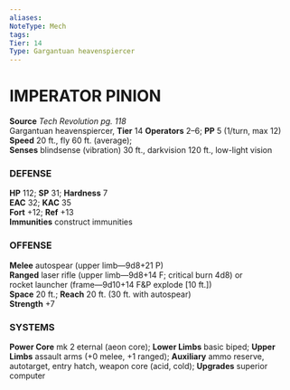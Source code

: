 ```yaml
---
aliases: 
NoteType: Mech
tags: 
Tier: 14
Type: Gargantuan heavenspiercer
---
```


# IMPERATOR PINION

**Source** _Tech Revolution pg. 118_  
Gargantuan heavenspiercer, **Tier** 14 
**Operators** 2–6; **PP** 5 (1/turn, max 12)  
**Speed** 20 ft., fly 60 ft. (average);  
**Senses** blindsense (vibration) 30 ft., darkvision 120 ft., low-light vision

### DEFENSE

**HP** 112; **SP** 31; **Hardness** 7  
**EAC** 32; **KAC** 35  
**Fort** +12; **Ref** +13  
**Immunities** construct immunities

### OFFENSE

**Melee** autospear (upper limb—9d8+21 P)  
**Ranged** laser rifle (upper limb—9d8+14 F; critical burn 4d8) or  
rocket launcher (frame—9d10+14 F&P explode \[10 ft.\])  
**Space** 20 ft.; **Reach** 20 ft. (30 ft. with autospear)  
**Strength** +7

### SYSTEMS

**Power Core** mk 2 eternal (aeon core); **Lower Limbs** basic biped; **Upper Limbs** assault arms (+0 melee, +1 ranged); **Auxiliary** ammo reserve, autotarget, entry hatch, weapon core (acid, cold); **Upgrades** superior computer
